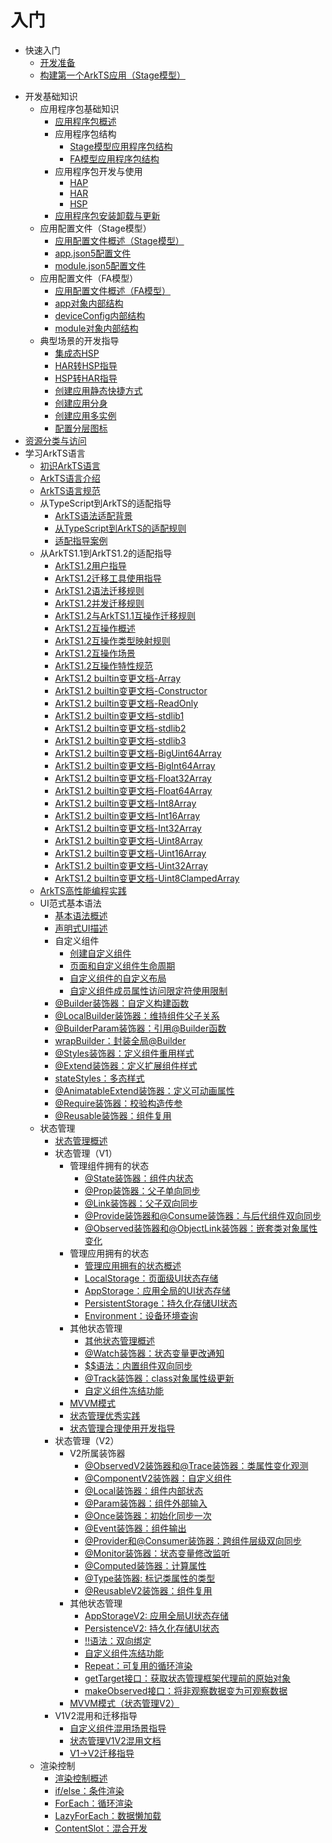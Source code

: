 # 入门<!--application-getting-started-->
<!--Del-->
- 快速入门<!--quick-start-->
  - [开发准备](start-overview.md)
  - [构建第一个ArkTS应用（Stage模型）](start-with-ets-stage.md)
<!--DelEnd-->
- 开发基础知识<!--development-fundamentals-->
  - 应用程序包基础知识<!--application-package-fundamentals-->
    - [应用程序包概述](application-package-overview.md)
    - 应用程序包结构<!--application-package-structure-->
      - [Stage模型应用程序包结构](application-package-structure-stage.md)
      - [FA模型应用程序包结构](application-package-structure-fa.md)
    - 应用程序包开发与使用<!--application-package-dev-->
      - [HAP](hap-package.md)
      - [HAR](har-package.md)
      - [HSP](in-app-hsp.md)
    - [应用程序包安装卸载与更新](application-package-install-uninstall.md)
  - 应用配置文件（Stage模型）<!--application-configuration-file-stage-->
    - [应用配置文件概述（Stage模型）](application-configuration-file-overview-stage.md)
    - [app.json5配置文件](app-configuration-file.md)
    - [module.json5配置文件](module-configuration-file.md)
  - 应用配置文件（FA模型）<!--application-configuration-file-fa-->
    - [应用配置文件概述（FA模型）](application-configuration-file-overview-fa.md)
    - [app对象内部结构](app-structure.md)
    - [deviceConfig内部结构](deviceconfig-structure.md)
    - [module对象内部结构](module-structure.md)
  - 典型场景的开发指导<!--application-typical-scenarios-->
    - [集成态HSP](integrated-hsp.md)
    - [HAR转HSP指导](har-to-hsp.md)
    - [HSP转HAR指导](hsp-to-har.md)
    - [创建应用静态快捷方式](typical-scenario-configuration.md)
    - [创建应用分身](app-clone.md)
    - [创建应用多实例](multiInstance.md)
    - [配置分层图标](layered-image.md)
- [资源分类与访问](resource-categories-and-access.md)
- 学习ArkTS语言<!--learning-arkts-->
  - [初识ArkTS语言](arkts-get-started.md)
  - [ArkTS语言介绍](introduction-to-arkts.md)
  - [ArkTS语言规范](arkts-coding-style-guide.md)
  - 从TypeScript到ArkTS的适配指导<!--typescript-to-arkts-migration-->
    - [ArkTS语法适配背景](arkts-migration-background.md)
    - [从TypeScript到ArkTS的适配规则](typescript-to-arkts-migration-guide.md)
    - [适配指导案例](arkts-more-cases.md)
  - 从ArkTS1.1到ArkTS1.2的适配指导<!--arkts1.1-to-arkts1.2-migration-->
    - [ArkTS1.2用户指导](arkts-v1.2-user-guide.md)
    - [ArkTS1.2迁移工具使用指导](introduction-to-migration-helper.md)
    - [ArkTS1.2语法迁移规则](arkts-v1.1-v1.2-migration-rules.md)
    - [ArkTS1.2并发迁移规则](arkts-v1.1-v1.2-concurrency-rules.md)
    - [ArkTS1.2与ArkTS1.1互操作迁移规则](arkts-v1.1-v1.2-interop-rules.md)
    - [ArkTS1.2互操作概述](arkts-interop-overview.md)
    - [ArkTS1.2互操作类型映射规则](arkts-interop-type-mapping.md)
    - [ArkTS1.2互操作场景](arkts-interop-more.md)
    - [ArkTS1.2互操作特性规范](arkts-interop-spec.md)
    - [ArkTS1.2 builtin变更文档-Array](arkts-builtin-api-Array.md)
    - [ArkTS1.2 builtin变更文档-Constructor](arkts-builtin-api-Constructor.md)
    - [ArkTS1.2 builtin变更文档-ReadOnly](arkts-builtin-api-ReadOnly.md)
    - [ArkTS1.2 builtin变更文档-stdlib1](arkts-builtin-api-stdlib1.md)
    - [ArkTS1.2 builtin变更文档-stdlib2](arkts-builtin-api-stdlib2.md)
    - [ArkTS1.2 builtin变更文档-stdlib3](arkts-builtin-api-stdlib3.md)
    - [ArkTS1.2 builtin变更文档-BigUint64Array](arkts-builtin-api-BigUint64Array.md)
    - [ArkTS1.2 builtin变更文档-BigInt64Array](arkts-builtin-api-BigInt64Array.md)
    - [ArkTS1.2 builtin变更文档-Float32Array](arkts-builtin-api-Float32Array.md)
    - [ArkTS1.2 builtin变更文档-Float64Array](arkts-builtin-api-Float64Array.md)
    - [ArkTS1.2 builtin变更文档-Int8Array](arkts-builtin-api-Int8Array.md)
    - [ArkTS1.2 builtin变更文档-Int16Array](arkts-builtin-api-Int16Array.md)
    - [ArkTS1.2 builtin变更文档-Int32Array](arkts-builtin-api-Int32Array.md)
    - [ArkTS1.2 builtin变更文档-Uint8Array](arkts-builtin-api-Uint8Array.md)
    - [ArkTS1.2 builtin变更文档-Uint16Array](arkts-builtin-api-Uint16Array.md)
    - [ArkTS1.2 builtin变更文档-Uint32Array](arkts-builtin-api-Uint32Array.md)
    - [ArkTS1.2 builtin变更文档-Uint8ClampedArray](arkts-builtin-api-Uint8ClampedArray.md)
  - [ArkTS高性能编程实践](arkts-high-performance-programming.md)
  - UI范式基本语法<!--arkts-ui-paradigm-basic-syntax-->
    - [基本语法概述](arkts-basic-syntax-overview.md)
    - [声明式UI描述](arkts-declarative-ui-description.md)
    - 自定义组件<!--arkts-custom-components-->
      - [创建自定义组件](arkts-create-custom-components.md)
      - [页面和自定义组件生命周期](arkts-page-custom-components-lifecycle.md)
      - [自定义组件的自定义布局](arkts-page-custom-components-layout.md)
      - [自定义组件成员属性访问限定符使用限制](arkts-custom-components-access-restrictions.md)
    - [\@Builder装饰器：自定义构建函数](arkts-builder.md)
    - [\@LocalBuilder装饰器：维持组件父子关系](arkts-localBuilder.md)
    - [\@BuilderParam装饰器：引用\@Builder函数](arkts-builderparam.md)
    - [wrapBuilder：封装全局@Builder](arkts-wrapBuilder.md)
    - [\@Styles装饰器：定义组件重用样式](arkts-style.md)
    - [\@Extend装饰器：定义扩展组件样式](arkts-extend.md)
    - [stateStyles：多态样式](arkts-statestyles.md)
    - [@AnimatableExtend装饰器：定义可动画属性](arkts-animatable-extend.md)
    - [@Require装饰器：校验构造传参](arkts-require.md)
    - [@Reusable装饰器：组件复用](arkts-reusable.md)
  - 状态管理<!--arkts-state-management-->
    - [状态管理概述](arkts-state-management-overview.md)
    - 状态管理（V1）<!--arkts-state-management-v1-->
      - 管理组件拥有的状态<!--arkts-component-state-management-->
        - [\@State装饰器：组件内状态](arkts-state.md)
        - [\@Prop装饰器：父子单向同步](arkts-prop.md)
        - [\@Link装饰器：父子双向同步](arkts-link.md)
        - [\@Provide装饰器和\@Consume装饰器：与后代组件双向同步](arkts-provide-and-consume.md)
        - [\@Observed装饰器和\@ObjectLink装饰器：嵌套类对象属性变化](arkts-observed-and-objectlink.md)
      - 管理应用拥有的状态<!--arkts-application-state-management-->
        - [管理应用拥有的状态概述](arkts-application-state-management-overview.md)
        - [LocalStorage：页面级UI状态存储](arkts-localstorage.md)
        - [AppStorage：应用全局的UI状态存储](arkts-appstorage.md)
        - [PersistentStorage：持久化存储UI状态](arkts-persiststorage.md)
        - [Environment：设备环境查询](arkts-environment.md)
      - 其他状态管理<!--arkts-other-state-mgmt-functions-->
        - [其他状态管理概述](arkts-other-state-mgmt-functions-overview.md)
        - [\@Watch装饰器：状态变量更改通知](arkts-watch.md)
        - [$$语法：内置组件双向同步](arkts-two-way-sync.md)
        - [\@Track装饰器：class对象属性级更新](arkts-track.md)
        - [自定义组件冻结功能](arkts-custom-components-freeze.md)
      - [MVVM模式](arkts-mvvm.md)
      - [状态管理优秀实践](arkts-state-management-best-practices.md)
      - [状态管理合理使用开发指导](properly-use-state-management-to-develope.md)
    - 状态管理（V2）<!--arkts-state-management-v2-->
      - V2所属装饰器<!--arkts-v2-decorators-->
        - [\@ObservedV2装饰器和\@Trace装饰器：类属性变化观测](arkts-new-observedV2-and-trace.md)
        - [\@ComponentV2装饰器：自定义组件](arkts-new-componentV2.md)
        - [\@Local装饰器：组件内部状态](arkts-new-local.md)
        - [\@Param装饰器：组件外部输入](arkts-new-param.md)
        - [\@Once装饰器：初始化同步一次](arkts-new-once.md)
        - [\@Event装饰器：组件输出](arkts-new-event.md)
        - [\@Provider和\@Consumer装饰器：跨组件层级双向同步](arkts-new-Provider-and-Consumer.md)
        - [\@Monitor装饰器：状态变量修改监听](arkts-new-monitor.md)
        - [\@Computed装饰器：计算属性](arkts-new-Computed.md)
        - [\@Type装饰器: 标记类属性的类型](arkts-new-type.md)
        - [\@ReusableV2装饰器：组件复用](arkts-new-reusableV2.md)
      - 其他状态管理<!--arkts-new-other-state-mgmt-->
        - [AppStorageV2: 应用全局UI状态存储](arkts-new-appstoragev2.md)
        - [PersistenceV2: 持久化存储UI状态](arkts-new-persistencev2.md)
        - [!!语法：双向绑定](arkts-new-binding.md)
        - [自定义组件冻结功能](arkts-custom-components-freezeV2.md)
        - [Repeat：可复用的循环渲染](arkts-new-rendering-control-repeat.md)
        - [getTarget接口：获取状态管理框架代理前的原始对象](arkts-new-getTarget.md)
        - [makeObserved接口：将非观察数据变为可观察数据](arkts-new-makeObserved.md)
      - [MVVM模式（状态管理V2）](arkts-mvvm-V2.md)
    - V1V2混用和迁移指导<!--v1v2-migration-->
      - [自定义组件混用场景指导](arkts-custom-component-mixed-scenarios.md)
      - [状态管理V1V2混用文档](arkts-v1-v2-mixusage.md)
      - [V1->V2迁移指导](arkts-v1-v2-migration.md)
  - 渲染控制<!--arkts-rendering-control-->
      - [渲染控制概述](arkts-rendering-control-overview.md)
      - [if/else：条件渲染](arkts-rendering-control-ifelse.md)
      - [ForEach：循环渲染](arkts-rendering-control-foreach.md)
      - [LazyForEach：数据懒加载](arkts-rendering-control-lazyforeach.md)
      - [ContentSlot：混合开发](arkts-rendering-control-contentslot.md)
